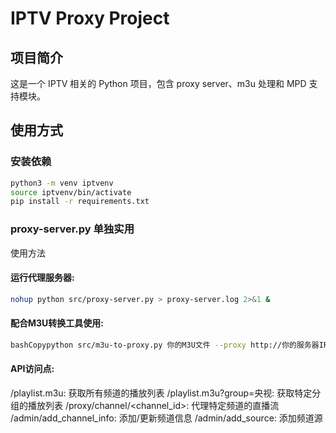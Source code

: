# IPTV Proxy Project

## 项目简介
这是一个 IPTV 相关的 Python 项目，包含 proxy server、m3u 处理和 MPD 支持模块。

## 使用方式

### 安装依赖
```bash
python3 -m venv iptvenv
source iptvenv/bin/activate
pip install -r requirements.txt
```

### proxy-server.py 单独实用
使用方法

#### 运行代理服务器:
```bash
nohup python src/proxy-server.py > proxy-server.log 2>&1 &
```

#### 配合M3U转换工具使用:
```bash
bashCopypython src/m3u-to-proxy.py 你的M3U文件 --proxy http://你的服务器IP:5000
```

#### API访问点:

/playlist.m3u: 获取所有频道的播放列表
/playlist.m3u?group=央视: 获取特定分组的播放列表
/proxy/channel/<channel_id>: 代理特定频道的直播流
/admin/add_channel_info: 添加/更新频道信息
/admin/add_source: 添加频道源